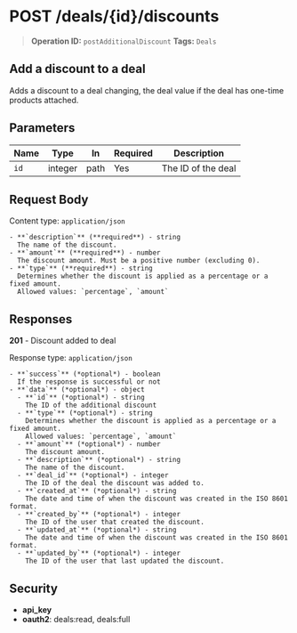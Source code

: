 # POST /deals/{id}/discounts

> **Operation ID:** `postAdditionalDiscount`
> **Tags:** `Deals`

## Add a discount to a deal

Adds a discount to a deal changing, the deal value if the deal has one-time products attached.

## Parameters

| Name | Type | In | Required | Description |
|------|------|-------|----------|-------------|
| `id` | integer | path | Yes | The ID of the deal |

## Request Body

Content type: `application/json`

```
- **`description`** (**required**) - string
  The name of the discount.
- **`amount`** (**required**) - number
  The discount amount. Must be a positive number (excluding 0).
- **`type`** (**required**) - string
  Determines whether the discount is applied as a percentage or a fixed amount.
  Allowed values: `percentage`, `amount`
```

## Responses

**201** - Discount added to deal

Response type: `application/json`

```
- **`success`** (*optional*) - boolean
  If the response is successful or not
- **`data`** (*optional*) - object
  - **`id`** (*optional*) - string
    The ID of the additional discount
  - **`type`** (*optional*) - string
    Determines whether the discount is applied as a percentage or a fixed amount.
    Allowed values: `percentage`, `amount`
  - **`amount`** (*optional*) - number
    The discount amount.
  - **`description`** (*optional*) - string
    The name of the discount.
  - **`deal_id`** (*optional*) - integer
    The ID of the deal the discount was added to.
  - **`created_at`** (*optional*) - string
    The date and time of when the discount was created in the ISO 8601 format.
  - **`created_by`** (*optional*) - integer
    The ID of the user that created the discount.
  - **`updated_at`** (*optional*) - string
    The date and time of when the discount was created in the ISO 8601 format.
  - **`updated_by`** (*optional*) - integer
    The ID of the user that last updated the discount.
```


## Security

- **api_key**
- **oauth2**: deals:read, deals:full